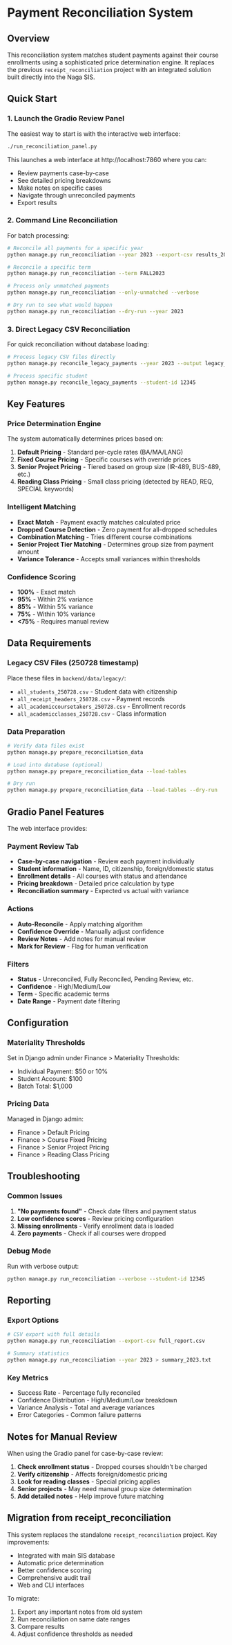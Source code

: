 # Payment Reconciliation System

## Overview

This reconciliation system matches student payments against their course enrollments using a sophisticated price determination engine. It replaces the previous `receipt_reconciliation` project with an integrated solution built directly into the Naga SIS.

## Quick Start

### 1. Launch the Gradio Review Panel

The easiest way to start is with the interactive web interface:

```bash
./run_reconciliation_panel.py
```

This launches a web interface at http://localhost:7860 where you can:
- Review payments case-by-case
- See detailed pricing breakdowns
- Make notes on specific cases
- Navigate through unreconciled payments
- Export results

### 2. Command Line Reconciliation

For batch processing:

```bash
# Reconcile all payments for a specific year
python manage.py run_reconciliation --year 2023 --export-csv results_2023.csv

# Reconcile a specific term
python manage.py run_reconciliation --term FALL2023

# Process only unmatched payments
python manage.py run_reconciliation --only-unmatched --verbose

# Dry run to see what would happen
python manage.py run_reconciliation --dry-run --year 2023
```

### 3. Direct Legacy CSV Reconciliation

For quick reconciliation without database loading:

```bash
# Process legacy CSV files directly
python manage.py reconcile_legacy_payments --year 2023 --output legacy_results.csv

# Process specific student
python manage.py reconcile_legacy_payments --student-id 12345
```

## Key Features

### Price Determination Engine

The system automatically determines prices based on:

1. **Default Pricing** - Standard per-cycle rates (BA/MA/LANG)
2. **Fixed Course Pricing** - Specific courses with override prices
3. **Senior Project Pricing** - Tiered based on group size (IR-489, BUS-489, etc.)
4. **Reading Class Pricing** - Small class pricing (detected by READ, REQ, SPECIAL keywords)

### Intelligent Matching

- **Exact Match** - Payment exactly matches calculated price
- **Dropped Course Detection** - Zero payment for all-dropped schedules
- **Combination Matching** - Tries different course combinations
- **Senior Project Tier Matching** - Determines group size from payment amount
- **Variance Tolerance** - Accepts small variances within thresholds

### Confidence Scoring

- **100%** - Exact match
- **95%** - Within 2% variance
- **85%** - Within 5% variance  
- **75%** - Within 10% variance
- **<75%** - Requires manual review

## Data Requirements

### Legacy CSV Files (250728 timestamp)

Place these files in `backend/data/legacy/`:

- `all_students_250728.csv` - Student data with citizenship
- `all_receipt_headers_250728.csv` - Payment records
- `all_academiccoursetakers_250728.csv` - Enrollment records
- `all_academicclasses_250728.csv` - Class information

### Data Preparation

```bash
# Verify data files exist
python manage.py prepare_reconciliation_data

# Load into database (optional)
python manage.py prepare_reconciliation_data --load-tables

# Dry run
python manage.py prepare_reconciliation_data --load-tables --dry-run
```

## Gradio Panel Features

The web interface provides:

### Payment Review Tab
- **Case-by-case navigation** - Review each payment individually
- **Student information** - Name, ID, citizenship, foreign/domestic status
- **Enrollment details** - All courses with status and attendance
- **Pricing breakdown** - Detailed price calculation by type
- **Reconciliation summary** - Expected vs actual with variance

### Actions
- **Auto-Reconcile** - Apply matching algorithm
- **Confidence Override** - Manually adjust confidence
- **Review Notes** - Add notes for manual review
- **Mark for Review** - Flag for human verification

### Filters
- **Status** - Unreconciled, Fully Reconciled, Pending Review, etc.
- **Confidence** - High/Medium/Low
- **Term** - Specific academic terms
- **Date Range** - Payment date filtering

## Configuration

### Materiality Thresholds

Set in Django admin under Finance > Materiality Thresholds:

- Individual Payment: $50 or 10%
- Student Account: $100
- Batch Total: $1,000

### Pricing Data

Managed in Django admin:
- Finance > Default Pricing
- Finance > Course Fixed Pricing  
- Finance > Senior Project Pricing
- Finance > Reading Class Pricing

## Troubleshooting

### Common Issues

1. **"No payments found"** - Check date filters and payment status
2. **Low confidence scores** - Review pricing configuration
3. **Missing enrollments** - Verify enrollment data is loaded
4. **Zero payments** - Check if all courses were dropped

### Debug Mode

Run with verbose output:

```bash
python manage.py run_reconciliation --verbose --student-id 12345
```

## Reporting

### Export Options

```bash
# CSV export with full details
python manage.py run_reconciliation --export-csv full_report.csv

# Summary statistics
python manage.py run_reconciliation --year 2023 > summary_2023.txt
```

### Key Metrics

- Success Rate - Percentage fully reconciled
- Confidence Distribution - High/Medium/Low breakdown
- Variance Analysis - Total and average variances
- Error Categories - Common failure patterns

## Notes for Manual Review

When using the Gradio panel for case-by-case review:

1. **Check enrollment status** - Dropped courses shouldn't be charged
2. **Verify citizenship** - Affects foreign/domestic pricing
3. **Look for reading classes** - Special pricing applies
4. **Senior projects** - May need manual group size determination
5. **Add detailed notes** - Help improve future matching

## Migration from receipt_reconciliation

This system replaces the standalone `receipt_reconciliation` project. Key improvements:

- Integrated with main SIS database
- Automatic price determination
- Better confidence scoring
- Comprehensive audit trail
- Web and CLI interfaces

To migrate:
1. Export any important notes from old system
2. Run reconciliation on same date ranges
3. Compare results
4. Adjust confidence thresholds as needed